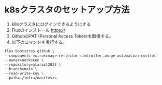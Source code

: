 # k8sクラスタのセットアップ方法

1. k8sクラスタにログインできるようにする
2. Fluxのインストール
[https://](https://fluxcd.io/flux/installation/)
3. GithubのPAT (Personal Access Token)を取得する。
4. 以下のコマンドを実行する。

```zsh
flux bootstrap github \
--components-extra=image-reflector-controller,image-automation-controller \
--owner=ueckoken \
--repository=plarail2023 \
--branch=main \
--read-write-key \
--path=./infra/manifests
```
